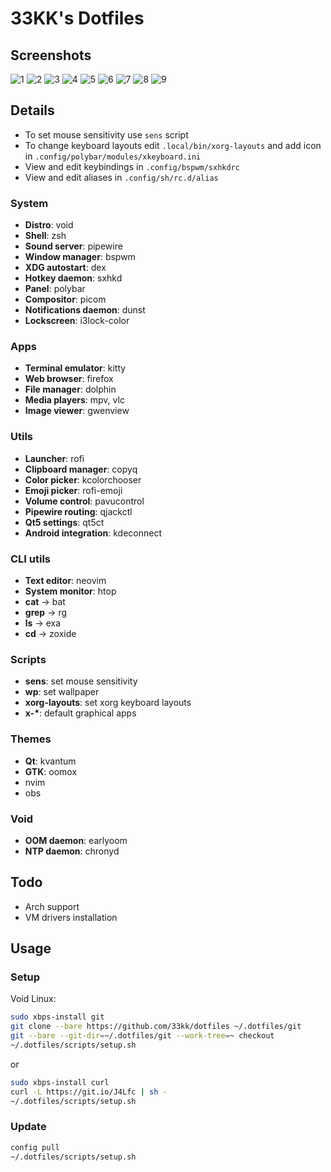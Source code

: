 # 33KK's Dotfiles

## Screenshots

![1](.dotfiles/screenshots/1.png)
![2](.dotfiles/screenshots/2.png)
![3](.dotfiles/screenshots/3.png)
![4](.dotfiles/screenshots/4.png)
![5](.dotfiles/screenshots/5.png)
![6](.dotfiles/screenshots/6.png)
![7](.dotfiles/screenshots/7.png)
![8](.dotfiles/screenshots/8.png)
![9](.dotfiles/screenshots/9.png)

## Details

- To set mouse sensitivity use `sens` script
- To change keyboard layouts edit `.local/bin/xorg-layouts` and add icon in `.config/polybar/modules/xkeyboard.ini`
- View and edit keybindings in `.config/bspwm/sxhkdrc`
- View and edit aliases in `.config/sh/rc.d/alias`

### System

- **Distro**: void
- **Shell**: zsh
- **Sound server**: pipewire
- **Window manager**: bspwm
- **XDG autostart**: dex
- **Hotkey daemon**: sxhkd
- **Panel**: polybar
- **Compositor**: picom
- **Notifications daemon**: dunst
- **Lockscreen**: i3lock-color

### Apps

- **Terminal emulator**: kitty
- **Web browser**: firefox
- **File manager**: dolphin
- **Media players**: mpv, vlc
- **Image viewer**: gwenview

### Utils

- **Launcher**: rofi
- **Clipboard manager**: copyq
- **Color picker**: kcolorchooser
- **Emoji picker**: rofi-emoji
- **Volume control**: pavucontrol
- **Pipewire routing**: qjackctl
- **Qt5 settings**: qt5ct
- **Android integration**: kdeconnect

### CLI utils

- **Text editor**: neovim
- **System monitor**: htop
- **cat** -> bat
- **grep** -> rg
- **ls** -> exa
- **cd** -> zoxide

### Scripts
- **sens**: set mouse sensitivity
- **wp**: set wallpaper
- **xorg-layouts**: set xorg keyboard layouts
- **x-\***: default graphical apps

### Themes

- **Qt**: kvantum
- **GTK**: oomox
- nvim
- obs

### Void

- **OOM daemon**: earlyoom
- **NTP daemon**: chronyd

## Todo

- Arch support
- VM drivers installation

## Usage

### Setup

Void Linux:

```bash
sudo xbps-install git
git clone --bare https://github.com/33kk/dotfiles ~/.dotfiles/git
git --bare --git-dir=~/.dotfiles/git --work-tree=~ checkout
~/.dotfiles/scripts/setup.sh
```

or 

```bash
sudo xbps-install curl
curl -L https://git.io/J4Lfc | sh -
~/.dotfiles/scripts/setup.sh
```

### Update

```bash
config pull
~/.dotfiles/scripts/setup.sh
```

